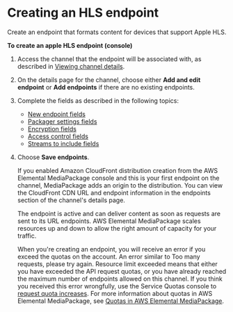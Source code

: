 # Creating an HLS endpoint<a name="endpoints-hls"></a>

Create an endpoint that formats content for devices that support Apple HLS\.

**To create an apple HLS endpoint \(console\)**

1. Access the channel that the endpoint will be associated with, as described in [Viewing channel details](channels-view.md)\.

1. On the details page for the channel, choose either **Add and edit endpoint** or **Add endpoints** if there are no existing endpoints\.

1. Complete the fields as described in the following topics:
   + [New endpoint fields](endpoints-hls-new.md)
   + [Packager settings fields](endpoints-hls-packager.md)
   + [Encryption fields](endpoints-hls-encryption.md)
   + [Access control fields](endpoints-hls-access-control.md)
   + [Streams to include fields](endpoints-hls-include-streams.md)

1. Choose **Save endpoints**\.

   If you enabled Amazon CloudFront distribution creation from the AWS Elemental MediaPackage console and this is your first endpoint on the channel, MediaPackage adds an origin to the distribution\. You can view the CloudFront CDN URL and endpoint information in the endpoints section of the channel's details page\.

   The endpoint is active and can deliver content as soon as requests are sent to its URL endpoints\. AWS Elemental MediaPackage scales resources up and down to allow the right amount of capacity for your traffic\.

   When you're creating an endpoint, you will receive an error if you exceed the quotas on the account\. An error similar to Too many requests, please try again\. Resource limit exceeded means that either you have exceeded the API request quotas, or you have already reached the maximum number of endpoints allowed on this channel\. If you think you received this error wrongfully, use the Service Quotas console to [request quota increases](https://console.aws.amazon.com/servicequotas/home?region=us-east-1#!/services/mediapackage/quotas)\. For more information about quotas in AWS Elemental MediaPackage, see [Quotas in AWS Elemental MediaPackage](quotas.md)\.